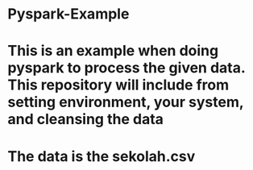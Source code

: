 # Pyspark-Example

# This is an example when doing pyspark to process the given data. This repository will include from setting environment, your system, and cleansing the data
# The data is the sekolah.csv
